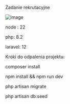 Zadanie rekrutacyjne



![image](https://github.com/user-attachments/assets/99f3dff9-0183-49b9-8b68-13db0e302364)




node : 22

php: 8.2 

laravel: 12



Kroki do odpalenia projektu:

composer install

npm install && npm run dev

php artisan migrate

php artisan db:seed

